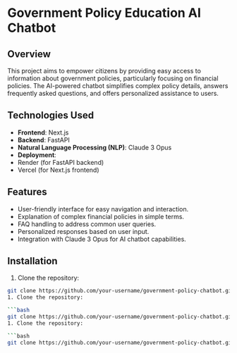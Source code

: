 # Government Policy Education AI Chatbot

## Overview

This project aims to empower citizens by providing easy access to information about government policies, particularly focusing on financial policies. The AI-powered chatbot simplifies complex policy details, answers frequently asked questions, and offers personalized assistance to users.

## Technologies Used

- **Frontend**: Next.js
- **Backend**: FastAPI
- **Natural Language Processing (NLP)**: Claude 3 Opus
- **Deployment**:
 - Render (for FastAPI backend)
 - Vercel (for Next.js frontend)

## Features

- User-friendly interface for easy navigation and interaction.
- Explanation of complex financial policies in simple terms.
- FAQ handling to address common user queries.
- Personalized responses based on user input.
- Integration with Claude 3 Opus for AI chatbot capabilities.

## Installation

1. Clone the repository:

```bash
git clone https://github.com/your-username/government-policy-chatbot.git
1. Clone the repository:

```bash
git clone https://github.com/your-username/government-policy-chatbot.git
1. Clone the repository:

```bash
git clone https://github.com/your-username/government-policy-chatbot.git
